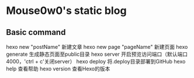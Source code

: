 # Mouse0w0's static blog

## Basic command
hexo new "postName" 新建文章
hexo new page "pageName" 新建页面
hexo generate 生成静态页面至public目录
hexo server 开启预览访问端口（默认端口4000，'ctrl + c'关闭server）
hexo deploy 将.deploy目录部署到GitHub
hexo help 查看帮助
hexo version 查看Hexo的版本